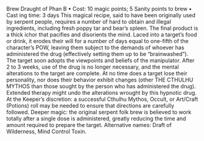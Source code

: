 Brew Draught of Phan B
• Cost:  10 magic points; 5 Sanity points to brew
•
 Cast
ing time: 3 days
This magical recipe, said to have been originally used by 
serpent people, requires a number of hard to obtain and illegal 
ingredients, including fresh poppy tar and bear’s spleen. The final 
product is a thick ichor that pacifies and disorients the mind.
Laced into a target’s food or drink, it erodes their will 
for a number of days equal to one-fifth of the character’s 
POW, leaving them subject to the demands of whoever has 
administered the drug (effectively setting them up to be 
“brainwashed”). The target soon adopts the viewpoints and 
beliefs of the manipulator. After 2 to 3 weeks, use of the 
drug is no longer necessary, and the mental alterations to 
the target are complete. At no time does a target lose their 
personality, nor does their behavior exhibit changes (other 
THE CTHULHU MYTHOS
than those sought by the person who has administered 
the drug). Extended therapy might undo the alterations 
wrought by this hypnotic drug.
At the Keeper’s discretion: a successful Cthulhu Mythos, 
Occult, or Art/Craft (Potions) roll may be needed to ensure 
that directions are carefully followed.
Deeper magic: the original serpent folk brew is believed 
to work totally after a single dose is administered, greatly 
reducing the time and amount required to prepare the target.
Alternative names: Draft of Wilderness, Mind Control 
Toxin.

